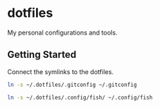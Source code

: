 # dotfiles
My personal configurations and tools.


## Getting Started

Connect the symlinks to the dotfiles.

```bash
ln -s ~/.dotfiles/.gitconfig ~/.gitconfig

```

```bash
ln -s ~/.dotfiles/.config/fish/ ~/.config/fish
```
